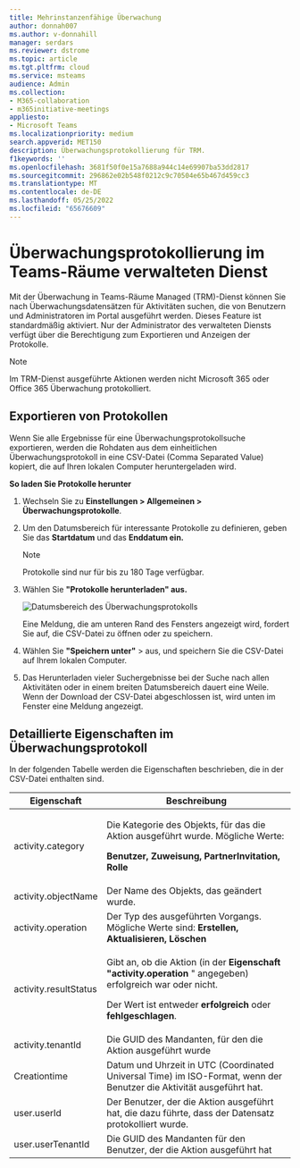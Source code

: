 ```yaml
---
title: Mehrinstanzenfähige Überwachung
author: donnah007
ms.author: v-donnahill
manager: serdars
ms.reviewer: dstrome
ms.topic: article
ms.tgt.pltfrm: cloud
ms.service: msteams
audience: Admin
ms.collection:
- M365-collaboration
- m365initiative-meetings
appliesto:
- Microsoft Teams
ms.localizationpriority: medium
search.appverid: MET150
description: Überwachungsprotokollierung für TRM.
f1keywords: ''
ms.openlocfilehash: 3681f50f0e15a7688a944c14e69907ba53dd2817
ms.sourcegitcommit: 296862e02b548f0212c9c70504e65b467d459cc3
ms.translationtype: MT
ms.contentlocale: de-DE
ms.lasthandoff: 05/25/2022
ms.locfileid: "65676609"
---
```

# <a name="audit-logging-in-the-teams-rooms-managed-service"></a>Überwachungsprotokollierung im Teams-Räume verwalteten Dienst

Mit der Überwachung in Teams-Räume Managed (TRM)-Dienst können Sie nach Überwachungsdatensätzen für Aktivitäten suchen, die von Benutzern und Administratoren im Portal ausgeführt werden. Dieses Feature ist standardmäßig aktiviert. Nur der Administrator des verwalteten Diensts verfügt über die Berechtigung zum Exportieren und Anzeigen der Protokolle.

> [!NOTE]
> Im TRM-Dienst ausgeführte Aktionen werden nicht Microsoft 365 oder Office 365 Überwachung protokolliert. 

## <a name="exporting-logs"></a>Exportieren von Protokollen

Wenn Sie alle Ergebnisse für eine Überwachungsprotokollsuche exportieren, werden die Rohdaten aus dem einheitlichen Überwachungsprotokoll in eine CSV-Datei (Comma Separated Value) kopiert, die auf Ihren lokalen Computer heruntergeladen wird. 

**So laden Sie Protokolle herunter** 

1. Wechseln Sie zu **Einstellungen > Allgemeinen > Überwachungsprotokolle**.
1. Um den Datumsbereich für interessante Protokolle zu definieren, geben Sie das **Startdatum** und das **Enddatum ein.**

   > [!NOTE]
   > Protokolle sind nur für bis zu 180 Tage verfügbar.

1. Wählen Sie **"Protokolle herunterladen" aus.**

   ![Datumsbereich des Überwachungsprotokolls](../media/multi-tenant-auditing.png)

   Eine Meldung, die am unteren Rand des Fensters angezeigt wird, fordert Sie auf, die CSV-Datei zu öffnen oder zu speichern. 

1. Wählen Sie **"Speichern unter"** >  aus, und speichern Sie die CSV-Datei auf Ihrem lokalen Computer. 

1. Das Herunterladen vieler Suchergebnisse bei der Suche nach allen Aktivitäten oder in einem breiten Datumsbereich dauert eine Weile. Wenn der Download der CSV-Datei abgeschlossen ist, wird unten im Fenster eine Meldung angezeigt.

## <a name="detailed-properties-in-the-audit-log"></a>Detaillierte Eigenschaften im Überwachungsprotokoll

In der folgenden Tabelle werden die Eigenschaften beschrieben, die in der CSV-Datei enthalten sind.

|Eigenschaft|Beschreibung|
| - | - |
|activity.category|<p>Die Kategorie des Objekts, für das die Aktion ausgeführt wurde. Mögliche Werte:</p><p>**Benutzer, Zuweisung, PartnerInvitation, Rolle**</p>|
|activity.objectName|Der Name des Objekts, das geändert wurde.|
|activity.operation|Der Typ des ausgeführten Vorgangs. Mögliche Werte sind: **Erstellen, Aktualisieren, Löschen** |
|activity.resultStatus|<p>Gibt an, ob die Aktion (in der **Eigenschaft "activity.operation** " angegeben) erfolgreich war oder nicht.</p><p>Der Wert ist entweder **erfolgreich** oder **fehlgeschlagen**.</p>|
|activity.tenantId|Die GUID des Mandanten, für den die Aktion ausgeführt wurde|
|Creationtime|Datum und Uhrzeit in UTC (Coordinated Universal Time) im ISO-Format, wenn der Benutzer die Aktivität ausgeführt hat.|
|user.userId|Der Benutzer, der die Aktion ausgeführt hat, die dazu führte, dass der Datensatz protokolliert wurde.|
|user.userTenantId|Die GUID des Mandanten für den Benutzer, der die Aktion ausgeführt hat|


